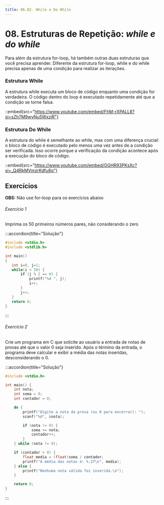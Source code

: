 ```yaml
---
title: 06.02. While e Do While
---
```

# 08. Estruturas de Repetição: *while e do while*

Para além da estrutura for-loop, há também outras duas estruturas que você precisa aprender. Diferente da estrutura for-loop, while e do while precisa apenas de uma condição para realizar as iterações.

### Estrutura While

A estrutura while executa um bloco de código enquanto uma condição for verdadeira. O código dentro do loop é executado repetidamente até que a condição se torne falsa.

::embed{src="https://www.youtube.com/embed/FhM-rXPALL8?si=sZh7M9wyNu5WxzjR"}

### Estrutura Do While

A estrutura do while é semelhante ao while, mas com uma diferença crucial: o bloco de código é executado pelo menos uma vez antes de a condição ser verificada. Isso ocorre porque a verificação da condição acontece após a execução do bloco de código.

::embed{src="https://www.youtube.com/embed/GGHR93PKsXc?si=_Q4RkMVmzrKdfu8q"}

## Exercícios

**OBS:** Não use for-loop para os exercícios abaixo

###### Exercício 1

Imprima os 50 primeiros números pares, não considerando o zero

:::accordion{title="Solução"}
```c
#include <stdio.h>
#include <stdlib.h>

int main()
{
   int i=0, j=1;
   while(i < 50) {
       if (j % 2 == 0) {
           printf("%d ", j);
           i++;
       }
       j++;
   }
   return 0;
}
```
:::

###### Exercício 2

Crie um programa em C que solicite ao usuário a entrada de notas de provas até que o valor 0 seja inserido. Após o término da entrada, o programa deve calcular e exibir a média das notas inseridas, desconsiderando o 0.

:::accordion{title="Solução"}
```c
#include <stdio.h>

int main() {
    int nota;
    int soma = 0;
    int contador = 0;

    do {
        printf("Digite a nota da prova (ou 0 para encerrar): ");
        scanf("%d", &nota);

        if (nota != 0) {
            soma += nota;
            contador++;
        }
    } while (nota != 0);

    if (contador > 0) {
        float media = (float)soma / contador;
        printf("A média das notas é: %.2f\n", media);
    } else {
        printf("Nenhuma nota válida foi inserida.\n");
    }

    return 0;
}
```
:::